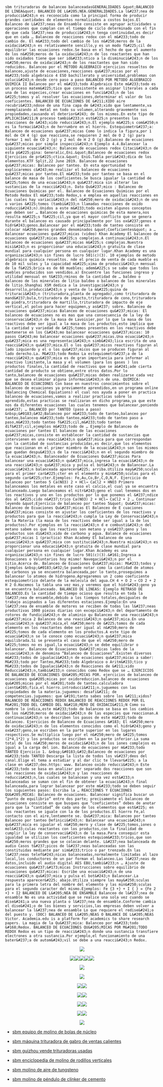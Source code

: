 
```
sbm trituradoras de balanceo balanceadasGENERALIDADES &quot;BALANCEO DE LINEA&quot; BALANCEO DE L&#205;NEA.GENERALIDADES.La l&#237;nea de producci&#243;n es reconocida como la principal forma de producir grandes cantidades de elementos normalizados a costos bajos.El Balanceo de L&#237;neas de Ensamble consiste en agrupar actividades u operaciones que cumplan con el tiempo de ciclo determinado con el fin de que cada l&#237;nea de producci&#243;n tenga continuidad,es decir que en cada … Balanceo de reacciones redox con el m&#233;todo de cambio de. El m&#233;todo del cambio de los n&#250;meros de la oxidaci&#243;n es relativamente sencillo,y es un modo f&#225;cil de equilibrar las ecuaciones redox.Se basa en el hecho de que el aumento de los n&#250;meros de la oxidaci&#243;n de los reactantes que han sido oxidados tiene que ser id&#233;ntico a la disminuci&#243;n de los n&#250;meros de oxidaci&#243;n de los reactantes que han sido reducidos. Balanceo por el METODO ALGEBRAICO ejercicios resueltos de balanceo,ajuste de ecuaciones,reacciones qu&#237;micas por el m&#233;todo algebraico 4 ESO bachillerato y universidad,problemas con soluci&#243;n desde cero paso a paso BALANCEO POR METODO ALGEBRAICO QUIMICA II Balanceo por el m&#233;todo Algebraico Este m&#233;todo es un proceso matem&#225;tico que consistente en asignar literales a cada una de las especies,crear ecuaciones en funci&#243;n de los &#225;tomos y al resolver las ecuaciones,determinar el valor de los coeficientes. BALANCEO DE ECUACIONES DE &#211;XIDO aire recubri&#233;ndose de una fina capa de &#243;xido que lentamente,va reemplazando al metal en todo su volumen,alterando gravemente sus propiedades,causando el deterior&#243; de los mismos.En este tipo de APLICACI&#211;N proceso tambi&#233;n est&#225;n presentes las reacciones de &#243;xido reducci&#243;n.El ejemplo m&#225;s com&#250;n es la formaci&#243;n de herrumbre en el hierro. Estequiometr&#237;a: Balanceo de ecuaciones qu&#237;micas Como lo indica la figura,por 1 mol de CH 4 (g) que reacciona,se requieren 2 mol de O 2 (g) para formar 1 mol de CO 2 (g) y 2 mol de H 2 O (g).Balanceo de ecuaciones qu&#237;micas por simple inspecci&#243;n Ejemplo 4.4.Balancear la siguiente ecuaci&#243;n: Balanceo de ecuaciones redox Citaci&#243;n de esta p&#225;gina: Generalic,Eni.&quot;Balanceo de ecuaciones redox Ejercicios de pr&#225;ctica.&quot; EniG.Tabla peri&#243;dica de los elementos.KTF Split,22 June 2019. Balanceo de ecuaciones qu&#237;micas: Balanceo por tanteo. En esta oportunidad te explicaremos c&#243;mo realizar el balanceo de ecuaciones qu&#237;micas por tanteo.El m&#233;todo por tanteo se basa en el balance de masa de los coeficientes.Se busca igualar la cantidad de &#225;tomos de una ecuaci&#243;n qu&#237;mica sin alterar las sustancias de la reacci&#243;n. Dato Qu&#237;mico : Balanceo de Ecuaciones Quimicas por el. Balanceo de Ecuaciones Quimicas por el Metodo Redox El m&#233;todo Redox,s e emplea en aquellas reacciones en las cuales hay variaci&#243;n del n&#250;mero de oxidaci&#243;n de uno o varios &#225;tomos (tambi&#233;n llamadas reacciones de oxido reducci&#243;n).Unidos a este m&#233;todo existen algunos conceptos que deben ser … Balanceo de ecuaciones quimicas De esta manera,nos resulta m&#225;s f&#225;cil,ya que el mayor conflicto que se genera durante el balanceo es causado principalmente por los ox&#237;genos e hidr&#243;genos.Balancear por el m&#233;todo de tanteo consiste en colocar n&#250;meros grandes denominados &quot;Coeficientes&quot; a … Balancear ecuaciones qu&#237;micas (video) Khan Academy El balanceo de ecuaciones qu&#237;micas m&#225;s complejas.A continuaci&#243;n.El balanceo de ecuaciones qu&#237;micas m&#225;s complejas.Nuestra misi&#243;n es proporcionar una educaci&#243;n gratuita de clase mundial para cualquier persona en cualquier lugar.Khan Academy es una organizaci&#243;n sin fines de lucro 501(c)(3). 10 ejemplos de metodo algebraico quimica resueltos. nde el precio de venta de cada mueble es de 10 mil soles y la capacidad m&#225;xima de producci&#243;n mensual de la f&#225;brica es de 60 muebles; adem&#225;s se sabe que todos los muebles producidos son vendidos.a) Encuentre las funciones ingreso y utilidad mensual en t&#233;rminos de la cantidad de … baldeo o balanceo de los minerales de litio baldeo o balanceo de los minerales de litio.Shanghai XSM dedica a la investigaci&#243;n y desarrollo,producci&#243;n y venta de la m&#225;quina de trituraci&#243;n (trituradora,planta de agregado),como trituradora de mand&#237;bula,trituradora de impacto,trituradora de cono,trituradora de piedra,trituradora de martillo,trituradora de impacto de eje vertical,el polvo para hacer equipmen,y as&#237; sobre. Balanceo de ecuaciones qu&#237;micas Balanceo de ecuaciones qu&#237;micas: El balanceo de ecuaciones no es mas que una consecuencia de la ley de conservaci&#243;n de la masa de Lavoisier,por lo que la masa de los reactivos debe ser igual a la masa de los productos,esto implica que la cantidad y variedad de &#225;tomos presentes en los reactivos debe mantenerse en los C&#243;mo balancear ecuaciones qu&#237;micas: 10 pasos C&#243;mo balancear ecuaciones qu&#237;micas.Una ecuaci&#243;n qu&#237;mica es una representaci&#243;n simb&#243;lica escrita de una reacci&#243;n qu&#237;mica.El o los qu&#237;micos reactivos figuran al lado izquierdo y el o los qu&#237;micos que se producen figuran al lado derecho.La. M&#233;todo Redox La estequiometr&#237;a de la reacci&#243;n qu&#237;mica es de gran importancia para informar al reactivo limitante,la masa y el volumen (para los gases ) los productos finales,la cantidad de reactivos que se a&#241;ade cierta cantidad de producto se obtiene,entre otros datos.Por lo tanto,balanceo de ecuaciones qu&#237;micas deben realizarse cada vez que se desea eliminar alguna informaci&#243;n de una. QUIMICA: BALANCEO DE ECUACIONES Con base en nuestros conocimientos sobre el balanceo de ecuaciones ya previamente aprendidos,en un programa online (Balancing Chemical Equiations) el cual nos ayuda a poner en practica balanceo de ecuaciones,vamos a realizar practicas sobre lo aprendido,estas practicas se realizaran en dicho programa,ya que este nos da diferentes ecuaciones las cuales tenemos que balancear,poniendo as&#237; … BALANCEO por TANTEO (paso a paso) &nbsp;&#0183;&#32;Balanceo por m&#233;todo de tanteo,balanceo por tanteo,balanceo m&#233;todo tanteo,m&#233;todo de tanteo paso a paso,m&#233;todo tanteo f&#225;cil,m&#233;todo tanteo dif&#237;cil,ejemplos m&#233;todo de … Ejemplo de Balanceo de ecuaciones por tanteo El balanceo de las ecuaciones qu&#237;micas,consiste en establecer la cantidad de sustancias que intervienen en una reacci&#243;n qu&#237;mica para que correspondan con la cantidad de sustancias producidas,es decir,que los elementos que reaccionan en el primer miembro de la ecuaci&#243;n son los mismos que quedan despu&#233;s de la reacci&#243;n en el segundo miembro de la ecuaci&#243;n. Balanceador de Ecuaciones Qu&#237;micas Para balancear una ecuaci&#243;n qu&#237;mica,ingresa la ecuaci&#243;n de una reacci&#243;n qu&#237;mica y pulsa el bot&#243;n de Balancear.La ecuaci&#243;n balanceada aparecer&#225; arriba.Utiliza may&#250;sculas para el primer car&#225;cter en el elemento y min&#250;sculas para el segundo car&#225;cter.Ejemplos: Fe,Au,Co,Br,C,O,N,F. Ejercicio de balanceo por tanteo 5 Ca(NO3) 2 + HCl→ CaCl2 + HNO3 Primero balanceamos los metales en este caso el calcio,el cual ya se encuentra balanceado.Luego balanceamos el nitr&#243;geno el cual tenemos dos en los reactivos y uno en los productos por lo que ponemos el &#237;ndice dos al &#225;cido n&#237;trico Ca(NO3) 2 + HCl→ CaCl2 + 2 … Continuar leyendo &quot;Ejercicio de balanceo por tanteo 5&quot; Qu&#237;micas: Balanceo de Ecuaciones Qu&#237;micas El Balanceo de E cuaciones Qu&#237;micas consiste en ajustar los coeficientes de los reactivos y productos para que la reacci&#243;n cumpla la Ley de Conservaci&#243;n de la Materia (la masa de los reactivos debe ser igual a la de los productos).Por ejemplos en la reacci&#243;n d e combusti&#243;n del metano sabem os que los reactivos son metano y ox&#237;geno y los productos son di&#243;xido de carbono y agua. Balance de ecuaciones qu&#237;micas 1 (practica) Khan Academy El balanceo de una ecuaci&#243;n qu&#237;mica con sustituci&#243;n.Nuestra misi&#243;n es proporcionar una educaci&#243;n gratuita de clase mundial para cualquier persona en cualquier lugar.Khan Academy es una organizaci&#243;n sin fines de lucro 501(c)(3).&#161;Ingresa a Donaciones o Voluntarios hoy mismo! Navegaci&#243;n por el sitio.Acerca de. Balanceo de Ecuaciones Qu&#237;micas: M&#233;todos y Ejemplos &nbsp;&#0183;&#32;Se puede notar como la cantidad de atomos de carbonos ya se encuentra balanceada,por lo tanto,proseguimos a balancear lo atomos de hidrogeno.Agregaremos un 2 como coeficiente estequiometrico delante de la molecula del agua.CH 4 + O 2 → CO 2 + 2 H 2 O.Hacemos la tabla una vez mas,y veremos que el hidr&#243;geno ya se encuentra balanceado. BALANCEO DE LINEAS: Ejemplo RETRASO DE BALANCEO.Es la cantidad de tiempo ocioso que resulta en toda la l&#237;nea de ensamble,debido a los tiempos totales,desiguales de trabajo asignados a las diferentes estaciones.Ejemplo:En una l&#237;nea de ensamble de motores se reciben de todas las l&#237;neas productivas 1000 piezas diarias con excepci&#243;n del departamento de rotores de fundici&#243;n de aluminio qu Balanceo de una reacci&#243;n qu&#237;mica 2 Balanceo de una reacci&#243;n qu&#237;mica.En una ecuaci&#243;n qu&#237;mica,el n&#250;mero de &#225;tomos de cada elemento en los reactantes debe ser igual al n&#250;mero de &#225;tomos de cada elemento en los productos.A este tipo de ecuaci&#243;n se le conoce como ecuaci&#243;n qu&#237;mica equilibrada.Si se presenta el caso de que el n&#250;mero de &#225;tomos no es igual,la ecuaci&#243;n se debe equilibrar o balancear. Balanceo de Ecuaciones Qu&#237;micas lados de la ecuaci&#243;n de denomina “Balanceo de Ecuaciones”.Existen diversos m&#233;todos de igualaci&#243;n de ecuaciones qu&#237;micas a saber: M&#233;todo por Tanteo,M&#233;todo Algebraico o Aritm&#233;tico y M&#233;todos de Igualaci&#243;n de Reacciones de &#211;xido Reducci&#243;n,tambi&#233;n conocidos como Redox que se … EJERCICIOS DE BALANCEO DE ECUACIONES QU&#205;MICAS POR. ejercicios de balanceo de ecuaciones qu&#205;micas por oxidoreduccion.balanceo de ecuaciones qu&#205;micas por el m&#201;todo de tanteo.calculadora cient&#205;fica.el hierro.introducci&#211;n.juguemos con las propiedades de la materia.juguemos: desafi&#211; de competencias.juguemos: que &#191;tanto sabes sobre los &#211;xidos? BALANCEO DE REACCIONES REDOX BALANCEO DE REACCIONES REDOX POR EL M&#201;TODO DEL CAMBIO DEL N&#218;MERO DE OXIDACI&#211;N Como su nombre lo indica,este m&#233;todo de balanceo se basa en los cambios de los n&#250;meros de oxidaci&#243;n de las especies que reaccionan.A continuaci&#243;n se describen los pasos de este m&#233;todo de balanceo. Ejercicios de Balanceo de Ecuaciones &#183; El n&#250;mero de oxidaci&#243;n de los elementos conocidos como el hidr&#243;geno y ox&#237;geno,se escriben en la parte superior en los lugares respectivos.Se multiplica luego por el n&#250;mero de &#225;tomos (2*4,1*2) y los productos se escriben en la parte inferior.La suma total de los n&#250;meros de oxidaci&#243;n de los iones complejos es igual a la carga del ion. Balanceo de ecuaciones por m&#233;todo TANTEO Ejercicio 1. &nbsp;&#0183;&#32;Balanceo de ecuaciones por m&#233;todo TANTEO Descarga la lista de todos los v&#237;deos del canal.Elige el tema a estudiar y al dar clic te llevar&#225; a la clase en v&#237;deo.https: www. Balanceo oxido reducci&#243;n Este m&#233;todo se basa en analizar por separado dos reacciones que son las reacciones de oxidaci&#243;n y las reacciones de reducci&#243;n,las cuales se balancean y una vez est&#233;n balanceadas se suman con el fin de obtener la ecuaci&#243;n final balanceada,para lograr balancear por este m&#233;todo se deben seguir los siguientes pasos: Escriba la … REACCIONES Y ECUACIONES QU&#205;MICAS: Balanceo de ecuaciones. Balancear significa buscar un “punto de equilibrio” entre dos parte; precisamente el balanceo de ecuaciones consiste en que busques que “coeficientes” debes de anotar para que la “cantidad” de cada uno de los elementos que est&#225; en los reactantes se iguale con la de los productos.El hierro Fe,al contacto con el aire,lentamente se. Qu&#237;mica: Balanceo por tanteo Balanceo por tanteo Definici&#243;n: Balancear una ecuaci&#243;n qu&#237;mica es igualar el n&#250;mero y clase de &#225;tomos,iones o mol&#233;culas reactantes con los productos,con la finalidad de cumplir la ley de conservaci&#243;n de la masa.Para conseguir esta igualdad se utilizan los coeficientes estequiom&#233;tricos,que son n&#250;meros grandes que se colocan delante. L&#237;nea balanceada de audio Casos t&#237;picos de l&#237;neas balanceadas son las constituidas mediante par sim&#233;trico o par trenzado.En las l&#237;neas telef&#243;nicas balanceadas,normalmente limitadas al lazo local,los conductores de un par forman el balanceo.Las l&#237;neas de datos,incluido el audio digital AES EBU,tambi&#233;n … Ajuste de ecuaciones qu&#237;&#173;micas Instrucciones sobre equilibrio de ecuaciones qu&#237;micas: Escribe una ecuaci&#243;n de una reacci&#243;n qu&#237;mica y pulsa el bot&#243;n Balancear.La respuesta aparecer&#225; abajo.Utiliza siempre las may&#250;sculas para la primera letra del nombre del elemento y las min&#250;sculas para el segundo caracter del mismo.Ejemplos: Fe {3 +} + I { } = {Fe 2 +} + I2 BALANCEO DE L&#205;NEA DE ENSAMBLE Balanceo de l&#237;nea de ensamble No es una actividad que se realice una sola vez cuando se dise&#241;a una nueva planta o l&#237;nea de ensamble.Conforme cambia el dise&#241;o de los bienes y servicios,las empresas deben volver a balancear la l&#237;nea de ensamble Lo que requiere el redise&#241;o del puesto y. (DOC) BALANCEO DE L&#205;NEAS O BALANCE DE L&#205;NEAS Victor. Academia.edu is a platform for academics to share research papers. La magia de la Qu&#237;mica: Balanceo por m&#233;todo &#168;Redox. BALANCEO DE ECUACIONES QU&#205;MICAS POR M&#201;TODO REDOX Redox es un tipo de reacci&#243;n donde una sustancia transfiere electrones a otra sustancia.Por ejemplo,el funcionamiento de una bater&#237;a de autom&#243;vil se debe a una reacci&#243;n Redox. 
```

<div align="center">

<a href="https://es-crusher.shibang-china.com/github&k=sbm+trituradoras+de+balanceo+balanceadas"><img src="https://static.shibang-china.com/es/crusher/logo.jpg"></a>

<a href="https://es-crusher.shibang-china.com/github&k=sbm+trituradoras+de+balanceo+balanceadas"><img src="https://static.shibang-china.com/es/crusher/index.jpg"></a><a href="https://es-crusher.shibang-china.com/material.htmlgithub&k=sbm+trituradoras+de+balanceo+balanceadas"><img src="https://static.shibang-china.com/es/crusher/material.jpg"></a><a href="https://es-crusher.shibang-china.com/application.htmlgithub&k=sbm+trituradoras+de+balanceo+balanceadas"><img src="https://static.shibang-china.com/es/crusher/application.jpg"></a><a href="https://es-crusher.shibang-china.com/aboutus.htmlgithub&k=sbm+trituradoras+de+balanceo+balanceadas"><img src="https://static.shibang-china.com/es/crusher/aboutus.jpg"></a><a href="https://es-crusher.shibang-china.com/contact.htmlgithub&k=sbm+trituradoras+de+balanceo+balanceadas"><img src="https://static.shibang-china.com/es/crusher/contact.jpg"></a>

<a href="https://es-crusher.shibang-china.com/github&k=sbm+trituradoras+de+balanceo+balanceadas"><img src="https://static.shibang-china.com/es/crusher/banner.jpg"></a>

<a href="https://swt.shibang-china.com/github&k=sbm+trituradoras+de+balanceo+balanceadas"><img src="https://static.shibang-china.com/es/crusher/text.jpg"></a>

<a href="https://swt.shibang-china.com/github&k=sbm+trituradoras+de+balanceo+balanceadas"><img src="https://static.shibang-china.com/es/crusher/chat.jpg"></a><a href="https://es-crusher.shibang-china.com/contact.htmlgithub&k=sbm+trituradoras+de+balanceo+balanceadas"><img src="https://static.shibang-china.com/es/crusher/message.jpg"></a>

<a href="https://es-crusher.shibang-china.com/products/pe.htmlgithub&k=sbm+trituradoras+de+balanceo+balanceadas"><img src="https://static.shibang-china.com/es/crusher/pe.jpg"></a><a href="https://es-crusher.shibang-china.com/products/pf.htmlgithub&k=sbm+trituradoras+de+balanceo+balanceadas"><img src="https://static.shibang-china.com/es/crusher/pf.jpg"></a>

<a href="https://es-crusher.shibang-china.com/products/hpt.htmlgithub&k=sbm+trituradoras+de+balanceo+balanceadas"><img src="https://static.shibang-china.com/es/crusher/hpt.jpg"></a><a href="https://es-crusher.shibang-china.com/products/vsi.htmlgithub&k=sbm+trituradoras+de+balanceo+balanceadas"><img src="https://static.shibang-china.com/es/crusher/vsi.jpg"></a>

<a href="https://es-crusher.shibang-china.com/products/klv.htmlgithub&k=sbm+trituradoras+de+balanceo+balanceadas"><img src="https://static.shibang-china.com/es/crusher/klv.jpg"></a><a href="https://es-crusher.shibang-china.com/products/portable.htmlgithub&k=sbm+trituradoras+de+balanceo+balanceadas"><img src="https://static.shibang-china.com/es/crusher/portable.jpg"></a>

<a href="https://swt.shibang-china.com/github&k=sbm+trituradoras+de+balanceo+balanceadas"><img src="https://static.shibang-china.com/es/crusher/case.jpg"></a>

</div>


* [sbm equipo de molino de bolas de núcleo](sbm%20equipo%20de%20molino%20de%20bolas%20de%20n%C3%BAcleo.md)

* [sbm máquina trituradora de gabro de ventas calientes](sbm%20m%C3%A1quina%20trituradora%20de%20gabro%20de%20ventas%20calientes.md)

* [sbm guizhou vende trituradoras usadas](sbm%20guizhou%20vende%20trituradoras%20usadas.md)

* [sbm enciclopedia de molino de rodillos verticales](sbm%20enciclopedia%20de%20molino%20de%20rodillos%20verticales.md)

* [sbm molino de aire de tungsteno](sbm%20molino%20de%20aire%20de%20tungsteno.md)

* [sbm molino de péndulo de clínker de cemento](sbm%20molino%20de%20p%C3%A9ndulo%20de%20cl%C3%ADnker%20de%20cemento.md)